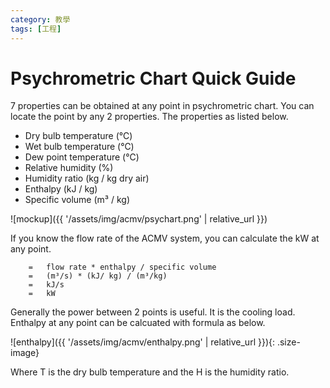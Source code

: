 ```yaml
---
category: 教學
tags: [工程]
---
```


# Psychrometric Chart Quick Guide

7 properties can be obtained at any point in psychrometric chart. You can locate the point by any 2 properties. The properties as listed below.
 - Dry bulb temperature (℃)
 - Wet bulb temperature (℃)
 - Dew point temperature (℃)
 - Relative humidity (%)
 - Humidity ratio (kg / kg dry air)
 - Enthalpy (kJ / kg)
 - Specific volume (m³ / kg)

![mockup]({{ '/assets/img/acmv/psychart.png' | relative_url }})

If you know the flow rate of the ACMV system, you can calculate the kW at any point.
```
    =	flow rate * enthalpy / specific volume
    =	(m³/s) * (kJ/ kg) / (m³/kg)
    =	kJ/s
    =	kW
```
Generally the power between 2 points is useful. It is the cooling load.
Enthalpy at any point can be calcuated with formula as below.

![enthalpy]({{ '/assets/img/acmv/enthalpy.png' | relative_url }}){: .size-image}

Where T is the dry bulb temperature and the H is the humidity ratio.
